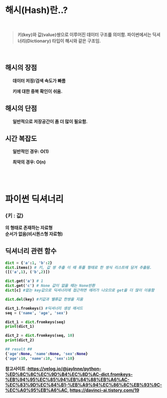 # <b>해시(Hash)란..?
<br>
<blockquote>키(key)와 값(value)쌍으로 이루어진 데이터 구조를 의미함. 파이썬에서는 딕셔너리(Dictionary) 타입이 해시와 같은 구조임.</blockquote>

<br>

## 해시의 장점

<ul> 데이터 저장/검색 속도가 빠름</ul>
<ul> 키에 대한 중복 확인이 쉬움.</ul>


## 해시의 단점

<ul> 일반적으로 저장공간이 좀 더 많이 필요함.</ul>


## 시간 복잡도
<ul>일반적인 경우: O(1)</ul>
<ul>최악의 경우: O(n)</ul>

<br>
<br>

# <b>파이썬 딕셔너리

### {키 : 값}
의 형태로 존재하는 자료형
<br>
순서가 없음(비시퀀스형 자료형)


## 딕셔너리 관련 함수
```python
dict = {'a':1, 'b':2}
dict.items() # 키, 값 쌍 추출 이 때 튜플 형태로 한 쌍식 리스트에 담겨 추출됨.
([('a',1), ('b',2)])

dict.get('a') # 1
dict.get('c') # None 값이 없을 때는 None반환
dict[c] #없는 key값으로 딕셔너리에 접근하면 에러가 나오므로 get을 더 많이 이용함

dict.del(key) #키값과 밸류값 한쌍을 지움

dict_1.fromkeys() #딕셔너리 생성 매서드
seq = ('name', 'age', 'sex')

dict_1 = dict.fromkeys(seq)
print(dict_1)

dict_2 = dict.fromkeys(seq, 10)
print(dict_2)

## result ##
{'age':None, 'name':None, 'sex':None}
{'age':10, 'name':10, 'sex':10}
```

참고사이트 :https://velog.io/@jaylnne/python-%ED%8C%8C%EC%9D%B4%EC%8D%AC-dict.fromkeys-%EB%94%95%EC%85%94%EB%84%88%EB%A6%AC-%EC%83%9D%EC%84%B1-%EB%A9%94%EC%86%8C%EB%93%9C-%EC%A0%95%EB%A6%AC, https://davinci-ai.tistory.com/19
